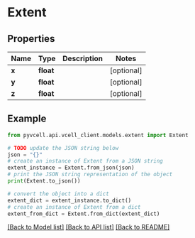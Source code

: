 # Extent

## Properties

| Name  | Type      | Description | Notes      |
| ----- | --------- | ----------- | ---------- |
| **x** | **float** |             | [optional] |
| **y** | **float** |             | [optional] |
| **z** | **float** |             | [optional] |

## Example

```python
from pyvcell.api.vcell_client.models.extent import Extent

# TODO update the JSON string below
json = "{}"
# create an instance of Extent from a JSON string
extent_instance = Extent.from_json(json)
# print the JSON string representation of the object
print(Extent.to_json())

# convert the object into a dict
extent_dict = extent_instance.to_dict()
# create an instance of Extent from a dict
extent_from_dict = Extent.from_dict(extent_dict)
```

[[Back to Model list]](../README.md#documentation-for-models) [[Back to API list]](../README.md#documentation-for-api-endpoints) [[Back to README]](../README.md)
